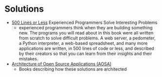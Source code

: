 Solutions
=========

* [500 Lines or Less](https://aosabook.org/en/index.html#500lines) Experienced Programmers Solve Interesting Problems
    *  experienced programmers think when they are building something new. The programs you will read about in this book were all written from scratch to solve difficult problems. A web server, a pedometer, a Python interpreter, a web-based spreadsheet, and many more applications are written, in 500 lines of code or less, and described by their creators so that you can learn from their insights and their mistakes.
* [Architecture of Open Source Applications (AOSA)](https://aosabook.org/)
    * Books describing how these solutions are architected
